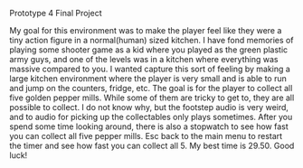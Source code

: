 Prototype 4 Final Project

My goal for this environment was to make the player feel like they were a tiny action figure in a normal(human) sized kitchen. I have fond memories of playing some shooter game as a kid where you played as the green plastic army guys, and one of the levels was in a kitchen where everything was massive compared to you. I wanted capture this sort of feeling by making a large kitchen environment where the player is very small and is able to run and jump on the counters, fridge, etc. The goal is for the player to collect all five golden pepper mills. While some of them are tricky to get to, they are all possible to collect. I do not know why, but the footstep audio is very weird, and to audio for picking up the collectables only plays sometimes. After you spend some time looking around, there is also a stopwatch to see how fast you can collect all five pepper mills. Esc back to the main menu to restart the timer and see how fast you can collect all 5. My best time is 29.50. Good luck!